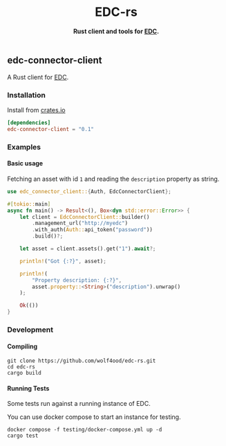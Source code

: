 <h1 align="center">EDC-rs</h1>
<div align="center">
  <strong>
    Rust client and tools for <a href="https://github.com/eclipse-edc/Connector">EDC</a>.
  </strong>
</div>

<br />


## edc-connector-client 

A Rust client for [EDC](https://github.com/eclipse-edc/Connector).



### Installation


Install from [crates.io](https://crates.io/)

```toml
[dependencies]
edc-connector-client = "0.1"
```


### Examples


#### Basic usage


Fetching an asset with id `1` and reading the `description` property as string.


```rust
use edc_connector_client::{Auth, EdcConnectorClient};

#[tokio::main]
async fn main() -> Result<(), Box<dyn std::error::Error>> {
    let client = EdcConnectorClient::builder()
        .management_url("http://myedc")
        .with_auth(Auth::api_token("password"))
        .build()?;

    let asset = client.assets().get("1").await?;

    println!("Got {:?}", asset);

    println!(
        "Property description: {:?}",
        asset.property::<String>("description").unwrap()
    );

    Ok(())
}
```


### Development


#### Compiling

```
git clone https://github.com/wolf4ood/edc-rs.git
cd edc-rs
cargo build
```


#### Running Tests

Some tests run against a running instance of EDC.

You can use docker compose to start an instance for testing. 

```
docker compose -f testing/docker-compose.yml up -d
cargo test 
```



